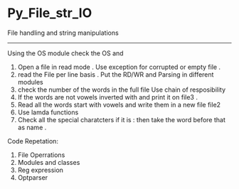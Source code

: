 Py_File_str_IO
==============

File handling and string manipulations
_____________________________________________


Using the OS module check the OS and 
1. Open a file in read mode .
Use exception for corrupted or empty file .
2. read the File per line basis .
Put the RD/WR and Parsing in different modules 
3. check the number of the words in the full file 
Use chain of resposibility 
4. If the words are  not vowels inverted with and print it on file3 .
5. Read all the words start with vowels and write them in a new file file2
6. Use lamda functions 
7. Check all the special charatcters if it is : then take the word before that as name .



Code Repetation:

1. File Operrations 
2. Modules and classes 
3. Reg expression 
4. Optparser
